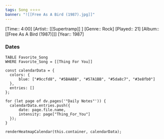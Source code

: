 ```yaml
---
tags: Song ⭐⭐⭐⭐ 
banner: "![[Free As A Bird (1987).jpg]]"
---
```

[Time:: 4:00]
[Artist:: [[Supertramp]] ]
[Genre:: Rock]
[Played:: 21]
[Album:: [[Free As A Bird (1987)]]]
[Year:: 1987]
### Dates
````dataview
TABLE Favorite_Song
WHERE Favorite_Song = [[Thing For You]]
````

  ```dataviewjs
const calendarData = { 
	colors: { 
		blue: ["#9ccfd8", "#5BAAB8", "#57A1BB", "#5da8c7", "#3e8fb0"] 
	}, 
	entries: [] 
}; 

for (let page of dv.pages('"Daily Notes"')) { 
	calendarData.entries.push({ 
		date: page.file.name, 
		intensity: page["Thing_For_You"]
	}); 
} 

renderHeatmapCalendar(this.container, calendarData);
```
